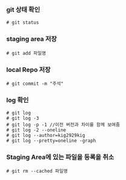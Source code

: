 ### git 상태 확인
   ```linux
   # git status
   ```

### staging area 저장
   ```linux
   # git add 파일명
   ```
### local Repo 저장
   ```linux
   # git commit -m "주석"
   ```

### log 확인
   ```linux
   # git log
   # git log -3
   # git log -p -1 //이전 버전과 차이를 함께 보여줌
   # git log -2 --oneline 
   # git log --author=kig2929kig 
   # git log --pretty=oneline -graph
   ```
   
### Staging Area에 있는 파일을 등록을 취소
   ```linux
   # git rm --cached 파일명
   ```
   
  
